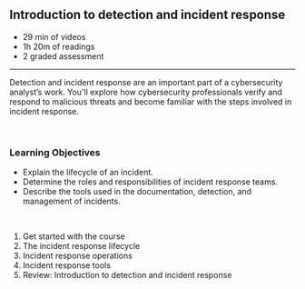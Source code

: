 ## Introduction to detection and incident response

- 29 min of videos
- 1h 20m of readings
- 2 graded assessment

<hr>

Detection and incident response are an important part of a cybersecurity analyst’s work. You'll explore how cybersecurity professionals verify and respond to malicious threats and become familiar with the steps involved in incident response.

<br>

### Learning Objectives

- Explain the lifecycle of an incident.
- Determine the roles and responsibilities of incident response teams.
- Describe the tools used in the documentation, detection, and management of incidents.

<br>

1. Get started with the course
2. The incident response lifecycle 
3. Incident response operations
4. Incident response tools
5. Review: Introduction to detection and incident response
